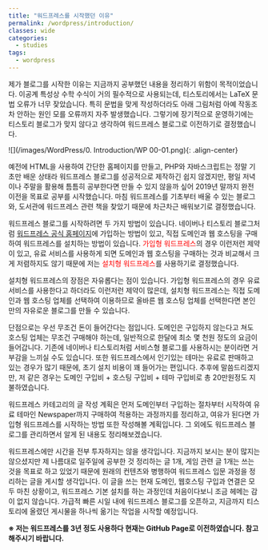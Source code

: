 ```yaml
---
title: "워드프레스를 시작했던 이유"
permalink: /wordpress/introduction/
classes: wide
categories:
  - studies
tags:
  - wordpress
---
```


제가 블로그를 시작한 이유는 지금까지 공부했던 내용을 정리하기 위함이 목적이었습니다. 이공계 특성상 수학 수식이 거의 필수적으로 사용되는데, 티스토리에서는 LaTeX 문법 오류가 너무 잦았습니다. 특히 문법을 맞게 작성하더라도 아래 그림처럼 아예 작동조차 안하는 원인 모를 오류까지 자주 발생했습니다. 그렇기에 장기적으로 운영하기에는 티스토리 블로그가 맞지 않다고 생각하여 워드프레스 블로그로 이전하기로 결정했습니다.

![](/images/WordPress/0. Introduction/WP 00-01.png){: .align-center}

예전에 HTML을 사용하여 간단한 홈페이지를 만들고, PHP와 자바스크립트는 정말 기초만 배운 상태라 워드프레스 블로그를 성공적으로 제작하긴 쉽지 않겠지만, 평일 저녁이나 주말을 활용해 틈틈히 공부한다면 만들 수 있지 않을까 싶어 2019년 말까지 완전 이전을 목표로 공부를 시작했습니다. 마침 워드프레스를 기초부터 배울 수 있는 블로그와, 도서관에 워드프레스 관련 책을 찾았기 때문에 차근차근 배워보기로 결정했습니다.

워드프레스 블로그를 시작하려면 두 가지 방법이 있습니다. 네이버나 티스토리 블로그처럼 [워드프레스 공식 홈페이지](https://wordpress.com/)에 가입하는 방법이 있고, 직접 도메인과 웹 호스팅을 구매하여 워드프레스를 설치하는 방법이 있습니다. <span style="color:red">가입형 워드프레스</span>의 경우 이런저런 제약이 있고, 유료 서비스를 사용하게 되면 도메인과 웹 호스팅을 구매하는 것과 비교해서 크게 저렴하지도 않기 때문에 저는 <span style="color:red">설치형 워드프레스</span>를 사용하기로 결정했습니다.

설치형 워드프레스의 장점은 자유롭다는 점이 있습니다. 가입형 워드프레스의 경우 유료 서비스를 사용한다고 하더라도 이런저런 제약이 많은데, 설치형 워드프레스는 직접 도메인과 웹 호스팅 업체를 선택하여 이용하므로 올바른 웹 호스팅 업체를 선택한다면 본인만의 자유로운 블로그를 만들 수 있습니다.

단점으로는 우선 무조건 돈이 들어간다는 점입니다. 도메인은 구입하지 않는다고 쳐도 호스팅 업체는 무조건 구매해야 하는데, 일반적으로 한달에 최소 몇 천원 정도의 요금이 들어갑니다. 기존에 네이버나 티스토리처럼 서비스형 블로그를 사용하시는 분이라면 거부감을 느끼실 수도 있습니다. 또한 워드프레스에서 인기있는 테마는 유료로 판매하고 있는 경우가 많기 때문에, 초기 설치 비용이 꽤 들어가는 편입니다. 추후에 말씀드리겠지만, 저 같은 경우는 도메인 구입비 + 호스팅 구입비 + 테마 구입비로 총 20만원정도 지불하였습니다.

워드프레스 카테고리의 글 작성 계획은 먼저 도메인부터 구입하는 절차부터 시작하여 유료 테마인 Newspaper까지 구매하여 적용하는 과정까지를 정리하고, 여유가 된다면 가입형 워드프레스를 시작하는 방법 또한 작성해볼 계획입니다. 그 외에도 워드프레스 블로그를 관리하면서 알게 된 내용도 정리해보겠습니다.

워드프레스에만 시간을 전부 투자하지는 않을 생각입니다. 지금까지 보시는 분이 많지는 않으셨지만 제 나름대로 일주일에 공부한 것 정리하는 글 1개, 게임 관련 글 1개는 쓰는 것을 목표로 하고 있었기 때문에 원래의 컨텐츠와 병행하여 워드프레스 입문 과정을 정리하는 글을 게시할 생각입니다. 이 글을 쓰는 현재 도메인, 웹호스팅 구입과 연결은 모두 마친 상황이고, 워드프레스 기본 설치를 하는 과정인데 처음이다보니 조금 헤메는 감이 없지 않습니다. 가급적 빠른 시일 내에 워드프레스 블로그를 오픈하고, 지금까지 티스토리에 올렸던 게시물을 하나씩 옮기는 작업을 시작할 예정입니다.

**※ 저는 워드프레스를 3년 정도 사용하다 현재는 GitHub Page로 이전하였습니다. 참고해주시기 바랍니다.**